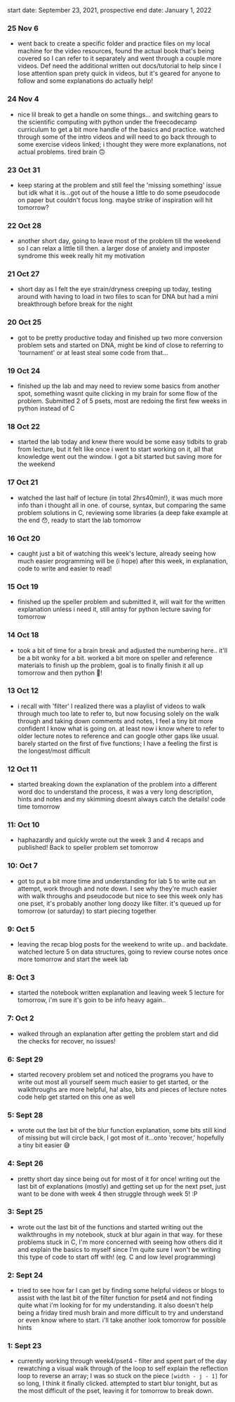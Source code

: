 start date: September 23, 2021, prospective end date: January 1, 2022

### 25 Nov 6
- went back to create a specific folder and practice files on my local machine for the video resources, found the actual book that's being covered so I can refer to it separately and went through a couple more videos. Def need the additional written out docs/tutorial to help since I lose attention span prety quick in videos, but it's geared for anyone to follow and some explanations do actually help!

### 24 Nov 4
- nice lil break to get a handle on some things... and switching gears to the scientific computing with python under the freecodecamp curriculum to get a bit more handle of the basics and practice. watched through some of the intro videos and will need to go back through to some exercise videos linked; i thought they were more explanations, not actual problems. tired brain 🙃

### 23 Oct 31
- keep staring at the problem and still feel the 'missing something' issue but idk what it is...got out of the house a little to do some pseudocode on paper but couldn't focus long. maybe strike of inspiration will hit tomorrow? 

### 22 Oct 28
- another short day, going to leave most of the problem till the weekend so I can relax a little till then. a larger dose of anxiety and imposter syndrome this week really hit my motivation

### 21 Oct 27
- short day as I felt the eye strain/dryness creeping up today, testing around with having to load in two files to scan for DNA but had a mini  breakthrough before break for the night

### 20 Oct 25
- got to be pretty productive today and finished up two more conversion problem sets and started on DNA, might be kind of close to referring to 'tournament' or at least steal some code from that...

### 19 Oct 24
- finished up the lab and may need to review some basics from another spot, something wasnt quite clicking in my brain for some flow of the problem. Submitted 2 of 5 psets, most are redoing the first few weeks in python instead of C

### 18 Oct 22
- started the lab today and knew there would be some easy tidbits to grab from lecture, but it felt like once i went to start working on it, all that knowledge went out the window. I got a bit started but saving more for the weekend

### 17 Oct 21
- watched the last half of lecture (in total 2hrs40min!), it was much more info than i thought all in one. of course, syntax, but comparing the same problem solutions in C, reviewing some libraries (a deep fake example at the end 😯, ready to start the lab tomorrow 

### 16 Oct 20
- caught just a bit of watching this week's lecture, already seeing how much easier programming will be (i hope) after this week, in explanation, code to write and easier to read!

### 15 Oct 19
- finished up the speller problem and submitted it, will wait for the written explanation unless i need it, still antsy for python lecture saving for tomorrow

### 14 Oct 18
- took a bit of time for a brain break and adjusted the numbering here.. it'll be a bit wonky for a bit. worked a bit more on speller and reference materials to finish up the problem, goal is to finally finish it all up tomorrow  and then python 🐍!

### 13 Oct 12
- i recall with 'filter' I realized there was a playlist of videos to walk through much too late to refer to, but now focusing solely on the walk through and taking down comments and notes, I feel a tiny bit more confident I know what is going on. at least now i know where to refer to older lecture notes to reference and can google other gaps like usual. barely started on the first of five functions; I have a feeling the first is the longest/most difficult

### 12 Oct 11
- started breaking down the explanation of the problem into a different word doc to understand the process, it was a very long description, hints and notes and my skimming doesnt always catch the details! code time tomorrow

### 11: Oct 10
- haphazardly and quickly wrote out the week 3 and 4 recaps and published! Back to speller problem set tomorrow

### 10: Oct 7
- got to put a bit more time and understanding for lab 5 to write out an attempt, work through and note down. I see why they're much easier with walk throughs and pseudocode but nice to see this week only has one pset, it's probably another long doozy like filter. it's queued up for tomorrow (or saturday) to start piecing together

### 9: Oct 5
- leaving the recap blog posts for the weekend to write up.. and backdate. watched lecture 5 on data structures, going to review course notes once more tomorrow and start the week lab

### 8: Oct 3
- started the notebook written explanation and leaving week 5 lecture for tomorrow, i'm sure it's goin to be info heavy again..

### 7: Oct 2
- walked through an explanation after getting the problem start and did the checks for recover, no issues!

### 6: Sept 29
- started recovery problem set and noticed the programs you have to write out most all yourself seem much easier to get started, or the walkthroughs are more helpful, ha! also, bits and pieces of lecture notes code help get started on this one as well

### 5: Sept 28
- wrote out the last bit of the blur function explanation, some bits still kind of missing but will circle back, I got most of it...onto 'recover,' hopefully a tiny bit easier 😅

### 4: Sept 26
- pretty short day since being out for most of it for once! writing out the last bit of explanations (mostly) and getting set up for the next pset, just want to be done with week 4 then struggle through week 5! :P

### 3: Sept 25
- wrote out the last bit of the functions and started writing out the walkthroughs in my notebook, stuck at blur again in that way. for these problems stuck in C, I'm more concerned with seeing how others did it and explain the basics to myself since I'm quite sure I won't be writing this type of code to start off with! (eg. C and low level programming)

### 2: Sept 24
- tried to see how far I can get by finding some helpful videos or blogs to assist with the last bit of the filter function for pset4 and not finding quite what i'm looking for for my understanding. it also doesn't help being a friday tired mush brain and more difficult to try and understand or even know where to start. i'll take another look tomorrow for possible hints

### 1: Sept 23
- currently working through week4/pset4 - filter and spent part of the day rewatching a visual walk through of the loop to self explain the reflection loop to reverse an array; I was so stuck on the piece <code>[width - j - 1]</code> for so long, I think it finally clicked. attempted to start blur tonight, but as the most difficult of the pset, leaving it for tomorrow to break down.
